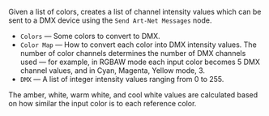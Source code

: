 Given a list of colors, creates a list of channel intensity values which can be sent to a DMX device using the `Send Art-Net Messages` node.

   - `Colors` — Some colors to convert to DMX.
   - `Color Map` — How to convert each color into DMX intensity values.  The number of color channels determines the number of DMX channels used — for example, in RGBAW mode each input color becomes 5 DMX channel values, and in Cyan, Magenta, Yellow mode, 3.
   - `DMX` — A list of integer intensity values ranging from 0 to 255.

The amber, white, warm white, and cool white values are calculated based on how similar the input color is to each reference color.
